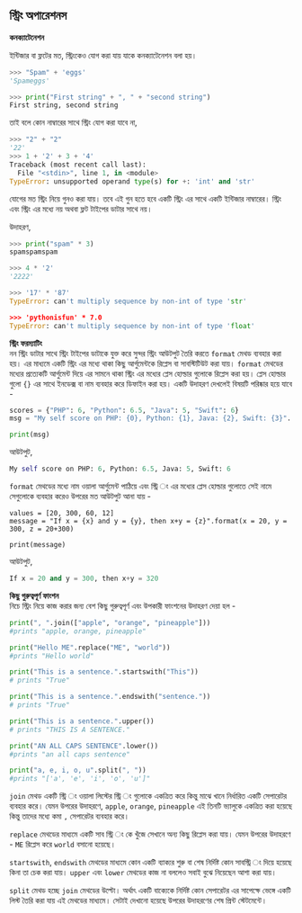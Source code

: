 ## স্ট্রিং অপারেশনস

**কনক্যাটেনেশন**   

ইন্টিজার বা ফ্লটের মত, স্ট্রিংকেও যোগ করা যায় যাকে কনক্যাটেনেশন বলা হয়।    

```python
>>> "Spam" + 'eggs'
'Spameggs'
```   

```python
>>> print("First string" + ", " + "second string")
First string, second string
```

তাই বলে কোন নাম্বারের সাথে স্ট্রিং যোগ করা যাবে না,    

```python
>>> "2" + "2"
'22'
>>> 1 + '2' + 3 + '4'
Traceback (most recent call last):
  File "<stdin>", line 1, in <module>
TypeError: unsupported operand type(s) for +: 'int' and 'str'
```   

যোগের মত স্ট্রিং নিয়ে গুনও করা যায়। তবে এই গুন হতে হবে একটি স্ট্রিং এর সাথে একটি ইন্টিজার নাম্বারের। স্ট্রিং এবং স্ট্রিং এর মধ্যে নয় অথবা ফ্লট টাইপের ডাটার সাথে নয়।   

উদাহরণ,   

```python
>>> print("spam" * 3)
spamspamspam

>>> 4 * '2'
'2222'

>>> '17' * '87'
TypeError: can't multiply sequence by non-int of type 'str'

>>> 'pythonisfun' * 7.0
TypeError: can't multiply sequence by non-int of type 'float'
```   

**স্ট্রিং ফরম্যাটিং**   
নন স্ট্রিং ডাটার সাথে স্ট্রিং টাইপের ডাটাকে যুক্ত করে সুন্দর স্ট্রিং আউটপুট তৈরি করতে `format` মেথড ব্যবহার করা হয়। এর মাধ্যমে একটি স্ট্রিং এর মধ্যে থাকা কিছু আর্গুমেন্টকে রিপ্লেস বা সাবস্টিটিউট করা যায়। `format` মেথডের মধ্যের প্রত্যেকটি আর্গুমেন্ট দিয়ে এর সামনে থাকা স্ট্রিং এর মধ্যের প্লেস হোল্ডার গুলোকে রিপ্লেস করা হয়। প্লেস হোল্ডার গুলো `{}` এর সাথে ইনডেক্স বা নাম ব্যবহার করে ডিফাইন করা হয়। একটি উদাহরণ দেখলেই বিষয়টি পরিষ্কার হয়ে যাবে - 

```python
scores = {"PHP": 6, "Python": 6.5, "Java": 5, "Swift": 6}
msg = "My self score on PHP: {0}, Python: {1}, Java: {2}, Swift: {3}". format(scores["PHP"], scores["Python"], scores["Java"], scores["Swift"])

print(msg)
```  

আউটপুট, 

```python
My self score on PHP: 6, Python: 6.5, Java: 5, Swift: 6
```   

`format` মেথডের মধ্যে নাম ওয়ালা আর্গুমেন্ট পাঠিয়ে এবং স্ট্রি ং এর মধ্যের প্লেস হোল্ডার গুলোতে সেই নামে সেগুলোকে ব্যবহার করেও উপরের মত আউটপুট আনা যায় -  

```pyhton
values = [20, 300, 60, 12]
message = "If x = {x} and y = {y}, then x+y = {z}".format(x = 20, y = 300, z = 20+300)

print(message)
```   

আউটপুট,  

```python
If x = 20 and y = 300, then x+y = 320
```   

**কিছু গুরুত্বপূর্ণ ফাংশন**   
নিচে স্ট্রিং নিয়ে কাজ করার জন্য বেশ কিছু গুরুত্বপূর্ণ এবং উপকারী ফাংশনের উদাহরণ দেয়া হল - 

```python
print(", ".join(["apple", "orange", "pineapple"]))
#prints "apple, orange, pineapple"

print("Hello ME".replace("ME", "world"))
#prints "Hello world"

print("This is a sentence.".startswith("This"))
# prints "True"

print("This is a sentence.".endswith("sentence."))
# prints "True"

print("This is a sentence.".upper())
# prints "THIS IS A SENTENCE."

print("AN ALL CAPS SENTENCE".lower())
#prints "an all caps sentence"

print("a, e, i, o, u".split(", "))
#prints "['a', 'e', 'i', 'o', 'u']"
```  

`join` মেথড একটি স্ট্রি ং ওয়ালা লিস্টের স্ট্রি ং গুলোকে একত্রিত করে কিন্তু মাঝে খানে নির্ধারিত একটি সেপারেটর ব্যবহার করে। যেমন উপরের উদাহরণে,  `apple`, `orange`, `pineapple` এই তিনটি ভ্যালুকে একত্রিত করা হয়েছে কিন্তু তাদের মধ্যে কমা `,` সেপারেটর ব্যবহার করে।  

`replace` মেথডের মাধ্যমে একটি সাব স্ট্রি ং কে খুঁজে সেখানে অন্য কিছু রিপ্লেস করা যায়। যেমন উপরের উদাহরণে - `ME` রিপ্লেস করে `world` বসানো হয়েছে।   

`startswith`, `endswith` মেথডের মাধ্যমে কোন একটি ব্যাক্যর শুরু বা শেষ নির্দিষ্ট কোন সাবস্ট্রি ং দিয়ে হয়েছে কিনা তা চেক করা যায়। `upper` এবং `lower` মেথডের কাজ না বললেও সবাই বুঝে নিয়েছেন আশা করা যায়।  

`split` মেথড হচ্ছে `join` মেথডের উল্টো। অর্থাৎ একটি বাক্যেকে নির্দিষ্ট কোন সেপারেটর এর সাপেক্ষে ভেঙ্গে একটি লিস্ট তৈরি করা যায় এই মেথডের মাধ্যমে। সেটাই দেখানো হয়েছে উপরের উদাহরণের শেষ প্রিন্ট স্টেটমেন্টে।  